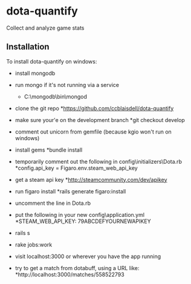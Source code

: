 # dota-quantify

Collect and analyze game stats

## Installation 

To install dota-quantify on windows:

- install mongodb

- run mongo if it's not running via a service
	- C:\mongodb\bin\mongod

- clone the git repo
	*https://github.com/ccblaisdell/dota-quantify

- make sure your'e on the development branch
	*git checkout develop

- comment out unicorn from gemfile (because kgio won't run on windows)

- install gems
	*bundle install

- temporarily comment out the following in config\initializers\Dota.rb
	*config.api_key = Figaro.env.steam_web_api_key

- get a steam api key
	*http://steamcommunity.com/dev/apikey

- run figaro install
	*rails generate figaro:install

- uncomment the line in Dota.rb

- put the following in your new config\application.yml
	*STEAM_WEB_API_KEY: 79ABCDEFYOURNEWAPIKEY

- rails s

- rake jobs:work

- visit localhost:3000 or wherever you have the app running

- try to get a match from dotabuff, using a URL like:
	*http://localhost:3000/matches/558522793
